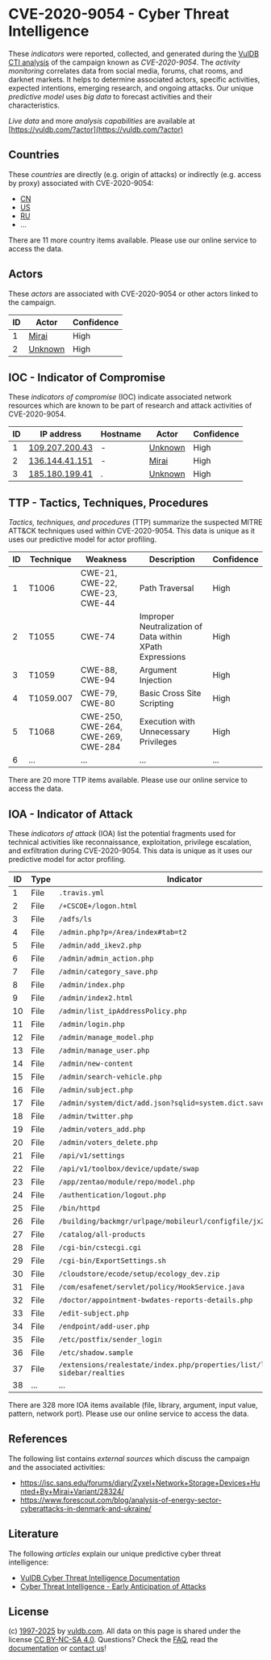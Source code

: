 # CVE-2020-9054 - Cyber Threat Intelligence

These _indicators_ were reported, collected, and generated during the [VulDB CTI analysis](https://vuldb.com/?kb.cti) of the campaign known as _CVE-2020-9054_. The _activity monitoring_ correlates data from social media, forums, chat rooms, and darknet markets. It helps to determine associated actors, specific activities, expected intentions, emerging research, and ongoing attacks. Our unique _predictive model_ uses _big data_ to forecast activities and their characteristics.

_Live data_ and more _analysis capabilities_ are available at [https://vuldb.com/?actor](https://vuldb.com/?actor)

## Countries

These _countries_ are directly (e.g. origin of attacks) or indirectly (e.g. access by proxy) associated with CVE-2020-9054:

* [CN](https://vuldb.com/?country.cn)
* [US](https://vuldb.com/?country.us)
* [RU](https://vuldb.com/?country.ru)
* ...

There are 11 more country items available. Please use our online service to access the data.

## Actors

These _actors_ are associated with CVE-2020-9054 or other actors linked to the campaign.

ID | Actor | Confidence
-- | ----- | ----------
1 | [Mirai](https://vuldb.com/?actor.mirai) | High
2 | [Unknown](https://vuldb.com/?actor.unknown) | High

## IOC - Indicator of Compromise

These _indicators of compromise_ (IOC) indicate associated network resources which are known to be part of research and attack activities of CVE-2020-9054.

ID | IP address | Hostname | Actor | Confidence
-- | ---------- | -------- | ----- | ----------
1 | [109.207.200.43](https://vuldb.com/?ip.109.207.200.43) | - | [Unknown](https://vuldb.com/?actor.unknown) | High
2 | [136.144.41.151](https://vuldb.com/?ip.136.144.41.151) | - | [Mirai](https://vuldb.com/?actor.mirai) | High
3 | [185.180.199.41](https://vuldb.com/?ip.185.180.199.41) | . | [Unknown](https://vuldb.com/?actor.unknown) | High

## TTP - Tactics, Techniques, Procedures

_Tactics, techniques, and procedures_ (TTP) summarize the suspected MITRE ATT&CK techniques used within CVE-2020-9054. This data is unique as it uses our predictive model for actor profiling.

ID | Technique | Weakness | Description | Confidence
-- | --------- | -------- | ----------- | ----------
1 | T1006 | CWE-21, CWE-22, CWE-23, CWE-44 | Path Traversal | High
2 | T1055 | CWE-74 | Improper Neutralization of Data within XPath Expressions | High
3 | T1059 | CWE-88, CWE-94 | Argument Injection | High
4 | T1059.007 | CWE-79, CWE-80 | Basic Cross Site Scripting | High
5 | T1068 | CWE-250, CWE-264, CWE-269, CWE-284 | Execution with Unnecessary Privileges | High
6 | ... | ... | ... | ...

There are 20 more TTP items available. Please use our online service to access the data.

## IOA - Indicator of Attack

These _indicators of attack_ (IOA) list the potential fragments used for technical activities like reconnaissance, exploitation, privilege escalation, and exfiltration during CVE-2020-9054. This data is unique as it uses our predictive model for actor profiling.

ID | Type | Indicator | Confidence
-- | ---- | --------- | ----------
1 | File | `.travis.yml` | Medium
2 | File | `/+CSCOE+/logon.html` | High
3 | File | `/adfs/ls` | Medium
4 | File | `/admin.php?p=/Area/index#tab=t2` | High
5 | File | `/admin/add_ikev2.php` | High
6 | File | `/admin/admin_action.php` | High
7 | File | `/admin/category_save.php` | High
8 | File | `/admin/index.php` | High
9 | File | `/admin/index2.html` | High
10 | File | `/admin/list_ipAddressPolicy.php` | High
11 | File | `/admin/login.php` | High
12 | File | `/admin/manage_model.php` | High
13 | File | `/admin/manage_user.php` | High
14 | File | `/admin/new-content` | High
15 | File | `/admin/search-vehicle.php` | High
16 | File | `/admin/subject.php` | High
17 | File | `/admin/system/dict/add.json?sqlid=system.dict.save` | High
18 | File | `/admin/twitter.php` | High
19 | File | `/admin/voters_add.php` | High
20 | File | `/admin/voters_delete.php` | High
21 | File | `/api/v1/settings` | High
22 | File | `/api/v1/toolbox/device/update/swap` | High
23 | File | `/app/zentao/module/repo/model.php` | High
24 | File | `/authentication/logout.php` | High
25 | File | `/bin/httpd` | Medium
26 | File | `/building/backmgr/urlpage/mobileurl/configfile/jx2_config.ini` | High
27 | File | `/catalog/all-products` | High
28 | File | `/cgi-bin/cstecgi.cgi` | High
29 | File | `/cgi-bin/ExportSettings.sh` | High
30 | File | `/cloudstore/ecode/setup/ecology_dev.zip` | High
31 | File | `/com/esafenet/servlet/policy/HookService.java` | High
32 | File | `/doctor/appointment-bwdates-reports-details.php` | High
33 | File | `/edit-subject.php` | High
34 | File | `/endpoint/add-user.php` | High
35 | File | `/etc/postfix/sender_login` | High
36 | File | `/etc/shadow.sample` | High
37 | File | `/extensions/realestate/index.php/properties/list/list-with-sidebar/realties` | High
38 | ... | ... | ...

There are 328 more IOA items available (file, library, argument, input value, pattern, network port). Please use our online service to access the data.

## References

The following list contains _external sources_ which discuss the campaign and the associated activities:

* https://isc.sans.edu/forums/diary/Zyxel+Network+Storage+Devices+Hunted+By+Mirai+Variant/28324/
* https://www.forescout.com/blog/analysis-of-energy-sector-cyberattacks-in-denmark-and-ukraine/

## Literature

The following _articles_ explain our unique predictive cyber threat intelligence:

* [VulDB Cyber Threat Intelligence Documentation](https://vuldb.com/?kb.cti)
* [Cyber Threat Intelligence - Early Anticipation of Attacks](https://www.scip.ch/en/?labs.20201022)

## License

(c) [1997-2025](https://vuldb.com/?kb.changelog) by [vuldb.com](https://vuldb.com/?kb.about). All data on this page is shared under the license [CC BY-NC-SA 4.0](https://creativecommons.org/licenses/by-nc-sa/4.0/). Questions? Check the [FAQ](https://vuldb.com/?kb.faq), read the [documentation](https://vuldb.com/?kb) or [contact us](https://vuldb.com/?contact)!
